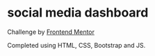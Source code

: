 # social media dashboard

Challenge by [Frontend Mentor](https://www.frontendmentor.io/)

Completed using HTML, CSS, Bootstrap and JS.
